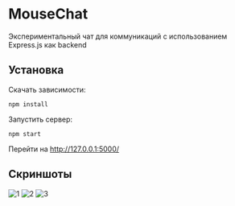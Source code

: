 # MouseChat
Экспериментальный чат для коммуникаций с использованием Express.js как backend

## Установка
Скачать зависимости:
```
npm install
```
Запустить сервер:
```
npm start
```
Перейти на http://127.0.0.1:5000/

## Скриншоты
![1](https://github.com/user-attachments/assets/7051f737-91f3-4f8f-b734-a2c9cdce50f7)
![2](https://github.com/user-attachments/assets/1688c651-9771-4e04-a038-2be9516b0f58)
![3](https://github.com/user-attachments/assets/80a508b7-48cc-43f0-8563-3afacc05dacd)
